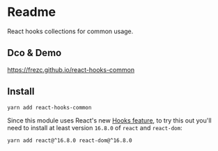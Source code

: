 
# Readme

React hooks collections for common usage.

## Dco & Demo
https://frezc.github.io/react-hooks-common

## Install
```sh
yarn add react-hooks-common
```

Since this module uses React's new [Hooks feature](https://reactjs.org/docs/hooks-intro.html),
to try this out you'll need to install at least version `16.8.0`
of `react` and `react-dom`:

```sh
yarn add react@^16.8.0 react-dom@^16.8.0
```